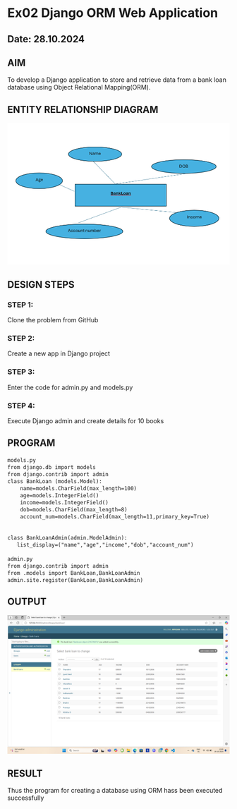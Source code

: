 # Ex02 Django ORM Web Application
## Date: 28.10.2024

## AIM
To develop a Django application to store and retrieve data from a bank loan database using Object Relational Mapping(ORM).

## ENTITY RELATIONSHIP DIAGRAM
![Alt text](<Screenshot 2024-10-24 185923-2.png>)


## DESIGN STEPS

### STEP 1:
Clone the problem from GitHub

### STEP 2:
Create a new app in Django project

### STEP 3:
Enter the code for admin.py and models.py

### STEP 4:
Execute Django admin and create details for 10 books

## PROGRAM
```
models.py
from django.db import models
from django.contrib import admin
class BankLoan (models.Model):
    name=models.CharField(max_length=100)
    age=models.IntegerField()
    income=models.IntegerField()
    dob=models.CharField(max_length=8)
    account_num=models.CharField(max_length=11,primary_key=True)


class BankLoanAdmin(admin.ModelAdmin):
   list_display=("name","age","income","dob","account_num")

admin.py
from django.contrib import admin
from .models import BankLoan,BankLoanAdmin
admin.site.register(BankLoan,BankLoanAdmin)
```


## OUTPUT

![Alt text](<Screenshot (3).png>)


## RESULT
Thus the program for creating a database using ORM hass been executed successfully

